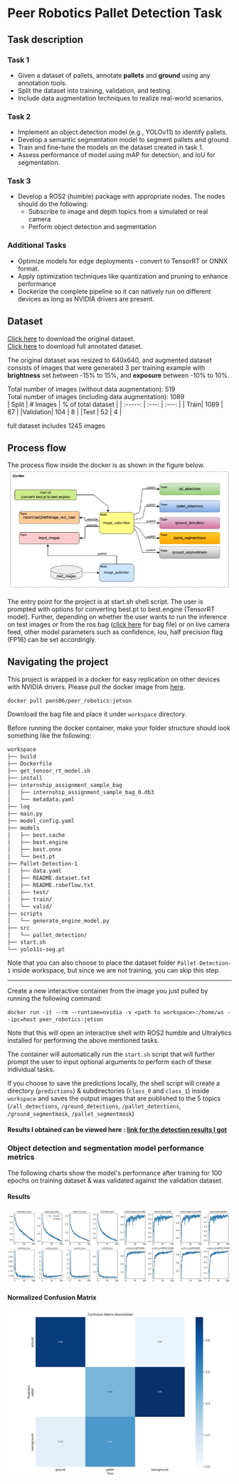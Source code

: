 # Peer Robotics Pallet Detection Task
## Task description 
### Task 1
* Given a dataset of pallets, annotate **pallets** and **ground** using any annotation tools. 
* Split the dataset into training, validation, and testing.
* Include data augmentation techniques to realize real-world scenarios. 

### Task 2
* Implement an object detection model (e.g., YOLOv11) to identify pallets.
* Develop a semantic segmentation model to segment pallets and ground. 
* Train and fine-tune the models on the dataset created in task 1. 
* Assess performance of model using mAP for detection, and IoU for segmentation. 

### Task 3
* Develop a ROS2 (humble) package with appropriate nodes. The nodes should do the following: 
    * Subscribe to image and depth topics from a simulated or real camera
    * Perform object detection and segmentation 

### Additional Tasks 
* Optimize models for edge deployments - convert to TensorRT or ONNX format. 
* Apply optimization techniques like quantization and pruning to enhance performance
* Dockerize the complete pipeline so it can natively run on different devices as long as NVIDIA drivers are present. 

## Dataset
[Click here](https://drive.google.com/drive/folders/1xSqKa55QrNGufLRQZAbp0KFGYr9ecqgT) to download the original dataset.\
[Click here](https://drive.google.com/drive/folders/1QyhZSldxGswyWTF8BNhKs0QMDdTOQqbL?usp=sharing) to download full annotated dataset.

The original dataset was resized to 640x640, and augmented dataset consists of images that were generated 3 per training example with **brightness** set between -15% to 15%, and **exposure** between -10% to 10%.

Total number of images (without data augmentation): 519\
Total number of images (including data augmentation): 1089  
| Split   |  # Images    | % of total dataset    |
| :-----: | :---: | :---: |
| Train| 1089   | 87  |
|Validation| 104    |  8  |
|Test      |  52    |  4  |

full dataset includes 1245 images
<!-- ![train-val-test split](assets\train-val-test-split.png) -->
## Process flow
The process flow inside the docker is as shown in the figure below. 
![assets](https://github.com/PannagaS/pallet-detection-task/blob/main/assets/process_flow.png) 

The entry point for the project is at start.sh shell script. The user is prompted with options for converting best.pt to best.engine (TensorRT model). Further, depending on whether the user wants to run the inference on test images or from the ros bag ([click here](https://drive.google.com/file/d/1BvhP653G3PqfUq96L18gDBIi-5oOYqcr/view) for bag file) or on live camera feed, other model parameters such as confidence, iou, half precision flag (FP16) can be set accordingly. 


## Navigating the project
This project is wrapped in a docker for easy replication on other devices with NVIDIA drivers. 
Please pull the docker image from [here](https://hub.docker.com/repository/docker/pans06/peer_robotics/general). 
```
docker pull pans06/peer_robotics:jetson
```

Download the bag file and place it under `workspace` directory. 

Before running the docker container, make your folder structure should look something like the following: 

```
workspace
├── build
├── Dockerfile
├── get_tensor_rt_model.sh
├── install
├── internship_assignment_sample_bag
│   ├── internship_assignment_sample_bag_0.db3
│   └── metadata.yaml
├── log
├── main.py
├── model_config.yaml
├── models
│   ├── best.cache
│   ├── best.engine
│   ├── best.onnx
│   └── best.pt
├── Pallet-Detection-1
│   ├── data.yaml
│   ├── README.dataset.txt
│   ├── README.roboflow.txt
│   ├── test/
│   ├── train/
│   └── valid/
├── scripts
│   └── generate_engine_model.py
├── src
│   └── pallet_detection/
├── start.sh
└── yolo11s-seg.pt
```
Note that you can also choose to place the dataset folder `Pallet-Detection-1` inside workspace, but since we are not training, you can skip this step. 

---
Create a new interactive container from the image you just pulled by running the following command: 
```
docker run -it --rm --runtime=nvidia -v <path to workspace>:/home/ws --ipc=host peer_robotics:jetson
```
Note that this will open an interactive shell with ROS2 humble and Ultralytics installed for performing the above mentioned tasks. 

The container will automatically run the `start.sh` script that will further prompt the user to input optional arguments to perform each of these individual tasks. 

If you choose to save the predictions locally, the shell script will create a directory (`predictions`) & subdirectories (`class_0` and `class_1`) inside `workspace` and saves the output images that are published to the 5 topics (`/all_detections`, `/ground_detections`, `/pallet_detections`, `/ground_segmentmask`, `/pallet_segmentmask`)

#### Results I obtained can be viewed here : [link for the detection results I got](https://drive.google.com/drive/folders/1fs4lLZgcdoZoiF7aGXPC6BKuSoB8UfwN?usp=sharing)
### Object detection and segmentation model performance metrics
The following charts show the model's performance after training for 100 epochs on training dataset & was validated against the validation dataset. 

#### Results
![assets\results.png](https://github.com/PannagaS/pallet-detection-task/blob/main/assets/results.png)
 
#### Normalized Confusion Matrix
 ![assets\confusion_matrix_normalized.png#center](https://github.com/PannagaS/pallet-detection-task/blob/main/assets/confusion_matrix_normalized.png)
 

